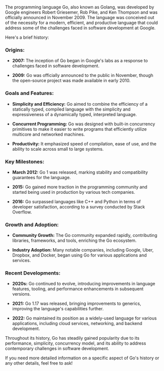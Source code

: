 The programming language Go, also known as Golang, was developed by Google engineers Robert Griesemer, Rob Pike, and Ken Thompson and was officially announced in November 2009. The language was conceived out of the necessity for a modern, efficient, and productive language that could address some of the challenges faced in software development at Google.

Here's a brief history:

### Origins:

- **2007:** The inception of Go began in Google's labs as a response to challenges faced in software development.
  
- **2009:** Go was officially announced to the public in November, though the open-source project was made available in early 2010.

### Goals and Features:

- **Simplicity and Efficiency:** Go aimed to combine the efficiency of a statically typed, compiled language with the simplicity and expressiveness of a dynamically typed, interpreted language.

- **Concurrent Programming:** Go was designed with built-in concurrency primitives to make it easier to write programs that efficiently utilize multicore and networked machines.

- **Productivity:** It emphasized speed of compilation, ease of use, and the ability to scale across small to large systems.

### Key Milestones:

- **March 2012:** Go 1 was released, marking stability and compatibility guarantees for the language.

- **2015:** Go gained more traction in the programming community and started being used in production by various tech companies.

- **2016:** Go surpassed languages like C++ and Python in terms of developer satisfaction, according to a survey conducted by Stack Overflow.

### Growth and Adoption:

- **Community Growth:** The Go community expanded rapidly, contributing libraries, frameworks, and tools, enriching the Go ecosystem.

- **Industry Adoption:** Many notable companies, including Google, Uber, Dropbox, and Docker, began using Go for various applications and services.

### Recent Developments:

- **2020s:** Go continued to evolve, introducing improvements in language features, tooling, and performance enhancements in subsequent versions.

- **2021:** Go 1.17 was released, bringing improvements to generics, improving the language's capabilities further.

- **2022:** Go maintained its position as a widely-used language for various applications, including cloud services, networking, and backend development.

Throughout its history, Go has steadily gained popularity due to its performance, simplicity, concurrency model, and its ability to address contemporary challenges in software development.

If you need more detailed information on a specific aspect of Go's history or any other details, feel free to ask!
